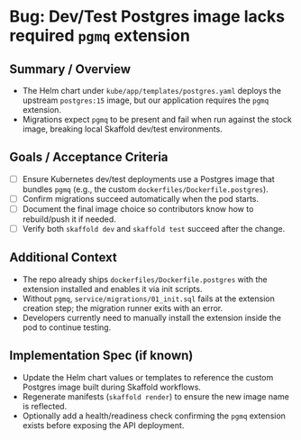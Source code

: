 # Bug: Dev/Test Postgres image lacks required `pgmq` extension

## Summary / Overview
- The Helm chart under `kube/app/templates/postgres.yaml` deploys the upstream `postgres:15` image, but our application requires the `pgmq` extension.
- Migrations expect `pgmq` to be present and fail when run against the stock image, breaking local Skaffold dev/test environments.

## Goals / Acceptance Criteria
- [ ] Ensure Kubernetes dev/test deployments use a Postgres image that bundles `pgmq` (e.g., the custom `dockerfiles/Dockerfile.postgres`).
- [ ] Confirm migrations succeed automatically when the pod starts.
- [ ] Document the final image choice so contributors know how to rebuild/push it if needed.
- [ ] Verify both `skaffold dev` and `skaffold test` succeed after the change.

## Additional Context
- The repo already ships `dockerfiles/Dockerfile.postgres` with the extension installed and enables it via init scripts.
- Without `pgmq`, `service/migrations/01_init.sql` fails at the extension creation step; the migration runner exits with an error.
- Developers currently need to manually install the extension inside the pod to continue testing.

## Implementation Spec (if known)
- Update the Helm chart values or templates to reference the custom Postgres image built during Skaffold workflows.
- Regenerate manifests (`skaffold render`) to ensure the new image name is reflected.
- Optionally add a health/readiness check confirming the `pgmq` extension exists before exposing the API deployment.

